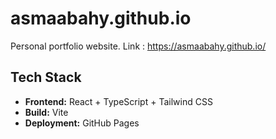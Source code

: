# asmaabahy.github.io

Personal portfolio website. 
Link : https://asmaabahy.github.io/

## Tech Stack

- **Frontend:** React + TypeScript + Tailwind CSS
- **Build:** Vite
- **Deployment:** GitHub Pages
